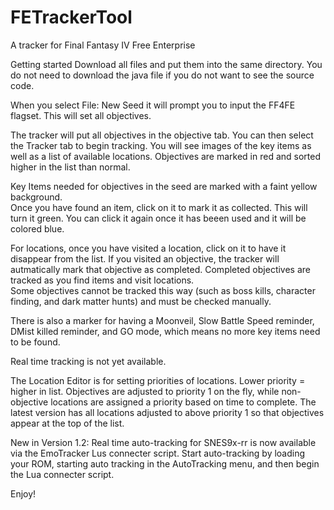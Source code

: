 # FETrackerTool
A tracker for Final Fantasy IV Free Enterprise

Getting started
Download all files and put them into the same directory.  You do not need to download the java file if you do not want to see the source code.

When you select File: New Seed it will prompt you to input the FF4FE flagset.  This will set all objectives.

The tracker will put all objectives in the objective tab.  You can then select the Tracker tab to begin tracking.
You will see images of the key items as well as a list of available locations. Objectives are marked in red and sorted higher in the list than normal.

Key Items needed for objectives in the seed are marked with a faint yellow background.  
Once you have found an item, click on it to mark it as collected.  This will turn it green.  You can click it again once it has beeen used and it will be colored blue.

For locations, once you have visited a location, click on it to have it disappear from the list.  If you visited an objective, the tracker will autmatically mark that objective as completed.
Completed objectives are tracked as you find items and visit locations.  
Some objectives cannot be tracked this way (such as boss kills, character finding, and dark matter hunts) and must be checked manually.

There is also a marker for having a Moonveil, Slow Battle Speed reminder, DMist killed reminder, and GO mode, which means no more key items need to be found.

Real time tracking is not yet available.

The Location Editor is for setting priorities of locations.  Lower priority = higher in list.  Objectives are adjusted to priority 1 on the fly, while non-objective locations are assigned a priority based on time to complete.  The latest version has all locations adjusted to above priority 1 so that objectives appear at the top of the list. 

New in Version 1.2:
Real time auto-tracking for SNES9x-rr is now available via the EmoTracker Lus connecter script.  Start auto-tracking by loading your ROM, starting auto tracking in the AutoTracking menu, and then begin the Lua connecter script.

Enjoy!
